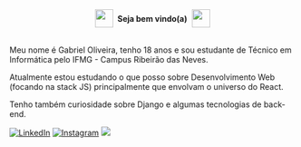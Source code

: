 <div style="
display: flex;
align-items: center;
justify-content: center;
">
  <img src="https://camo.githubusercontent.com/e8e7b06ecf583bc040eb60e44eb5b8e0ecc5421320a92929ce21522dbc34c891/68747470733a2f2f6d656469612e67697068792e636f6d2f6d656469612f6876524a434c467a6361737252346961377a2f67697068792e676966" width="30px" 
  style="
  width: 2rem;
  height: 2rem;
  margin-right: 0.5rem;
  ">
  <strong>Seja bem vindo(a)</strong>
  <img src="https://camo.githubusercontent.com/e8e7b06ecf583bc040eb60e44eb5b8e0ecc5421320a92929ce21522dbc34c891/68747470733a2f2f6d656469612e67697068792e636f6d2f6d656469612f6876524a434c467a6361737252346961377a2f67697068792e676966" width="30px" 
  style="
  width: 2rem;
  height: 2rem;
  margin-left: 0.5rem;
  ">
</div>
<p><br>Meu nome é Gabriel Oliveira, tenho 18 anos e sou estudante de Técnico em Informática pelo IFMG - Campus Ribeirão das Neves.</p>

<p>Atualmente estou estudando o que posso sobre Desenvolvimento Web (focando na stack JS) principalmente que envolvam o universo do React. <br>

Tenho também curiosidade sobre Django e algumas tecnologias de back-end.
</p>

<p align="space-evenly">
	<a href="https://www.linkedin.com/in/g4brieloliveira"><img src="https://camo.githubusercontent.com/6e057131bdb1008966629f26a019e818a7f12cc7e9adfb92f0b6ba98098d4dfa/68747470733a2f2f696d672e736869656c64732e696f2f62616467652f2d4c696e6b6564496e2d626c75653f7374796c653d666c61742d737175617265266c6f676f3d4c696e6b6564696e266c6f676f436f6c6f723d7768697465266c696e6b3d68747470733a2f2f7777772e6c696e6b6564696e2e636f6d2f696e2f7765766572746f6e2d6d6174612d3333343530383162312f" alt="LinkedIn"></a>
  <a href="https://www.instagram.com/gabreuolv_"><img src="https://camo.githubusercontent.com/97fe2ab26abb308cc4867c98c87cd5b72451891fae18e8f437fdeecc557e6f40/68747470733a2f2f696d672e736869656c64732e696f2f62616467652f2d496e7374616772616d2d3163613066313f7374796c653d666c61742d737175617265266c6162656c436f6c6f723d336637323962266c6f676f3d696e7374616772616d266c6f676f436f6c6f723d7768697465266c696e6b3d68747470733a2f2f7777772e696e7374616772616d2e636f6d2f7765766572746f6e2e6d6174612f" alt="Instagram"></a>
  <a href="https://https://g4brieloliveira.vercel.app/"><img src="https://img.shields.io/badge/-Curriculo-blue?style=flat-square&logo=appveyor"/></a>
</p>

